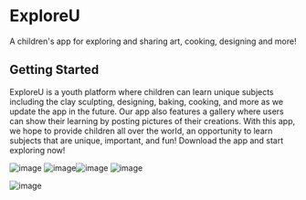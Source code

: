# ExploreU

A children's app for exploring and sharing art, cooking, designing and more!

## Getting Started

ExploreU is a youth platform where children can learn unique subjects including the clay sculpting, designing, baking, cooking, and more as we update the app in the future. Our app also features a gallery where users can show their learning by posting pictures of their creations. With this app, we hope to provide children all over the world, an opportunity to learn subjects that are unique, important, and fun! Download the app and start exploring now!

![image](https://github.com/mish841/ExploreU/assets/74212776/2516a674-fc9d-4d0f-a866-bb7445b82a74) ![image](https://github.com/mish841/ExploreU/assets/74212776/b0c39a94-a2f7-4888-ae6a-0d98802bb56b)![image](https://github.com/mish841/ExploreU/assets/74212776/38f395fc-79a0-4bc9-8137-dd898349d1ae)
![image](https://github.com/mish841/ExploreU/assets/74212776/72543e89-0050-47f3-81c9-a51236f13c94)



![image](https://github.com/mish841/ExploreU/assets/74212776/aad092b9-5fd1-4c9f-a743-ebd500259abc)
